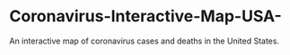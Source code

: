 # Coronavirus-Interactive-Map-USA-
An interactive map of coronavirus cases and deaths in the United States.
